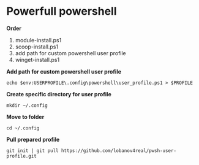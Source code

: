 # Powerfull powershell  
**Order**
1. module-install.ps1  
2. scoop-install.ps1
3. add path for custom powershell user profile
4. winget-install.ps1
  
**Add path for custom powershell user profile**  
```
echo $env:USERPROFILE\.config\powershell\user_profile.ps1 > $PROFILE    
```
**Create specific directory for user profile**  
```
mkdir ~/.config  
```
**Move to folder**   
```
cd ~/.config
```
**Pull prepared profile**
```
git init | git pull https://github.com/lobanov4real/pwsh-user-profile.git  
```
